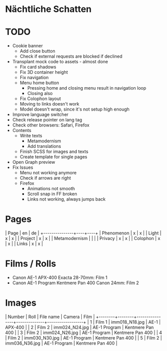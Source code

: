 Nächtliche Schatten
===================

# TODO
* Cookie banner
  * Add close button
  * Check if external requests are blocked if declined
* Transplant mock code to assets - almost done
  * Fix card shadows
  * Fix 3D container height
  * Fix navigation
  * Menu home button
    * Pressing home and closing menu result in navigation loop
    * Closing also
  * Fix Colophon layout
  * Moving to links doesn't work
  * Model doesn't wrap, since it's not setup high enough
* Improve language switcher
 * Check release pointer on lang tag
* Check other browsers: Safari, Firefox
* Contents
  * Write texts
    * Metamodernism
    * Add translations
  * Finish SCSS for images and texts
  * Create template for single pages
* Open Graph preview
* Fix Issues
  * Menu not working anymore
  * Check if arrows are right
  * Firefox
    * Animations not smooth 
    * Scroll snap in FF broken
    * Links not working, always jumps back

# Pages

| Page          | en | de |
+---------------+----+----+
| Phenomenon    | x  | x  |
| Light         | x  | x  |
| Project       | x  | x  |
| Metamodernism |    |    |
| Privacy       | x  | x  |
| Colophon      | x  | x  |
| Links         | x  | x  |

# Films / Rolls

* Canon AE-1 APX-400 Exacta 28-70mm: Film 1
* Canon AE-1 Program Kentmere Pan 400 Canon 24mm: Film 2

# Images

| Number | Roll   | File name      | Camera       | Film             |
+--------+--------+----------------+--------------+------------------+
| 1      | Film 1 | imm018_N18.jpg | AE-1         | APX-400          |
| 2      | Film 2 | imm024_N24.jpg | AE-1 Program | Kentmere Pan 400 |
| 3      | Film 2 | imm024_N26.jpg | AE-1 Program | Kentmere Pan 400 |
| 4      | Film 2 | imm030_N30.jpg | AE-1 Program | Kentmere Pan 400 |
| 5      | Film 2 | imm036_N36.jpg | AE-1 Program | Kentmere Pan 400 |
